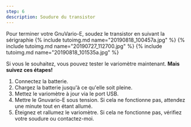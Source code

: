 ```yaml
---
step: 6
description: Soudure du transistor
---
```


Pour terminer votre GnuVario-E, soudez le transistor en suivant la sérigraphie
{% include tutoimg.md name="20190818_100457a.jpg" %}
{% include tutoimg.md name="20190727_112700.jpg" %}
{% include tutoimg.md name="20190818_101535a.jpg" %}

Si vous le souhaitez, vous pouvez tester le variomètre maintenant. **Mais suivez ces étapes!**
1. Connectez la batterie.
2. Chargez la batterie jusqu'à ce qu'elle soit pleine.
3. Mettez le variomètre à jour via le port USB.
4. Mettre le Gnuvario-E sous tension. Si cela ne fonctionne pas, attendez une minute tout en étant allumé.
5. Éteignez et rallumez le variomètre. Si cela ne fonctionne pas, vérifiez votre soudure ou contactez-moi.
